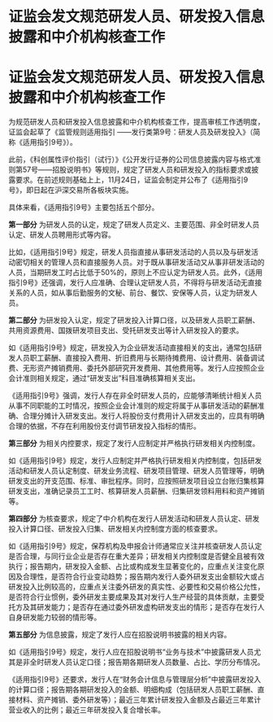 # 证监会发文规范研发人员、研发投入信息披露和中介机构核查工作

# 证监会发文规范研发人员、研发投入信息披露和中介机构核查工作

为规范研发人员和研发投入信息披露和中介机构核查工作，提高审核工作透明度，证监会起草了《监管规则适用指引
——发行类第9号：研发人员及研发投入》（简称《适用指引9号》）。

此前，《科创属性评价指引（试行）》《公开发行证券的公司信息披露内容与格式准则第57号——招股说明书》等规则，规定了研发人员和研发投入的指标要求或披露要求。在前述规则基础上上，11月24日，证监会制定并公布了《适用指引9号》，即日起在沪深交易所各板块实施。

具体来看，《适用指引9号》主要包括五个部分。

**第一部分** 为研发人员的认定，规定了研发人员定义、主要范围、非全时研发人员认定、研发人员聘用形式等内容。

比如，《适用指引9号》规定，研发人员指直接从事研发活动的人员以及与研发活动密切相关的管理人员和直接服务人员。对于既从事研发活动又从事非研发活动的人员，当期研发工时占比低于50%的，原则上不应认定为研发人员。此外，《适用指引9号》还强调，发行人应准确、合理认定研发人员，不得将与研发活动无直接关系的人员，如从事后勤服务的文秘、前台、餐饮、安保等人员，认定为研发人员。

**第二部分** 为研发投入认定，规定了研发投入计算口径，以及研发人员职工薪酬、共用资源费用、国拨研发项目支出、受托研发支出等计入研发投入的要求。

如《适用指引9号》规定，研发投入为企业研发活动直接相关的支出，通常包括研发人员职工薪酬、直接投入费用、折旧费用与长期待摊费用、设计费用、装备调试费、无形资产摊销费用、委托外部研究开发费用、其他费用等。发行人应按照企业会计准则相关规定，通过“研发支出”科目准确核算相关支出。

《适用指引9号》强调，发行人存在非全时研发人员的，应能够清晰统计相关人员从事不同职能的工时情况，按照企业会计准则的规定将属于从事研发活动的薪酬准确、合理分摊计入研发支出。发行人将股份支付费用计入研发支出的，应具有明确合理的依据，不存在利用股份支付调节研发投入指标的情形。

**第三部分** 为相关内控要求，规定了发行人应制定并严格执行研发相关内控制度。

如《适用指引9号》规定，发行人应制定并严格执行研发相关内控制度，包括研发活动和研发人员认定制度、研发业务流程、研发项目管理、研发人员管理等，明确研发支出的开支范围、标准、审批程序。同时，应按照研发项目设立台账归集核算研发支出，准确记录员工工时、核算研发人员薪酬、归集研发领料用料和资产摊销等。

**第四部分** 为核查要求，规定了中介机构在发行人研发活动和研发人员认定、研发投入计算口径、研发投入归集、研发相关内控制度方面的核查要求。

如《适用指引9号》规定，保荐机构及申报会计师通常应关注并核查研发人员认定是否合理，与同行业企业是否存在重大差异；研发相关内控制度是否健全且被有效执行；报告期内，研发投入金额、占比或构成发生显著变化的，应重点关注变化原因及合理性，是否符合行业变动趋势；报告期内发行人委外研发支出金额较大或占研发投入比例较高的，应重点关注委外研发的真实性、必要性和交易价格公允性，是否符合行业惯例，委外研发主要成果及其对发行人生产经营的具体贡献，主要受托方及其研发能力；是否存在通过委外研发虚构研发支出的情形；是否存在发行人自身研发能力较弱的情形等。

**第五部分** 为信息披露，规定了发行人应在招股说明书披露的相关内容。

如《适用指引9号》规定，发行人应在招股说明书“业务与技术”中披露研发人员尤其是非全时研发人员认定口径；报告期各期研发人员数量、占比、学历分布情况。

《适用指引9号》还要求，发行人在“财务会计信息与管理层分析”中披露研发投入的计算口径；报告期各期研发投入的金额、明细构成（包括研发人员职工薪酬、直接材料、资产摊销、委外研发等）；最近三年累计研发投入金额及占最近三年累计营业收入的比例；最近三年研发投入复合增长率。

